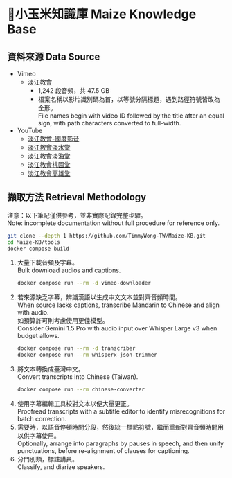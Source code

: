 # 🌽小玉米知識庫 Maize Knowledge Base

## 資料來源 Data Source

- Vimeo
  - [淡江教會](https://vimeo.com/user2178983)
    - 1,242 段音頻，共 47.5 GB
    - 檔案名稱以影片識別碼為首，以等號分隔標題，遇到路徑符號皆改為全形。  
      File names begin with video ID followed by the title after an equal sign, with path characters converted to full-width.
- YouTube
  - [淡江教會-國度影音](https://www.youtube.com/channel/UCTvOJF2jWzrSOCXuXI-pgNQ)
  - [淡江教會淡水堂](https://www.youtube.com/channel/UCx6fUQUflVPgUbkY7GWJMwg)
  - [淡江教會淡海堂](https://www.youtube.com/channel/UC-6ac1QQifgsvXhFpL_wnZw)
  - [淡江教會桃園堂](https://www.youtube.com/channel/UCcdIbQvRl8i6tEuKiYQgMAw)
  - [淡江教會高雄堂](https://www.youtube.com/channel/UCXLpnJfevlM4Y57jIiQRuXg)

## 擷取方法 Retrieval Methodology
注意：以下筆記僅供參考，並非實際記錄完整步驟。  
Note: incomplete documentation without full procedure for reference only.

```sh
git clone --depth 1 https://github.com/TimmyWong-TW/Maize-KB.git
cd Maize-KB/tools
docker compose build
```

1. 大量下載音頻及字幕。  
   Bulk download audios and captions.
   ```sh
   docker compose run --rm -d vimeo-downloader
   ```
1. 若來源缺乏字幕，辨識漢語以生成中文文本並對齊音頻時間。  
   When source lacks captions, transcribe Mandarin to Chinese and align with audio.  
   如預算許可則考慮使用更佳模型。  
   Consider Gemini 1.5 Pro with audio input over Whisper Large v3 when budget allows.
   ```sh
   docker compose run --rm -d transcriber
   docker compose run --rm whisperx-json-trimmer
   ```
1. 將文本轉換成臺灣中文。  
   Convert transcripts into Chinese (Taiwan).
   ```sh
   docker compose run --rm chinese-converter
   ```
1. 使用字幕編輯工具校對文本以便大量更正。  
   Proofread transcripts with a subtitle editor to identify misrecognitions for batch correction.
1. 需要時，以語音停頓時間分段，然後統一標點符號，繼而重新對齊音頻時間用以供字幕使用。  
   Optionally, arrange into paragraphs by pauses in speech, and then unify punctuations, before re-alignment of clauses for captioning.
1. 分門別類，標註講員。  
   Classify, and diarize speakers.